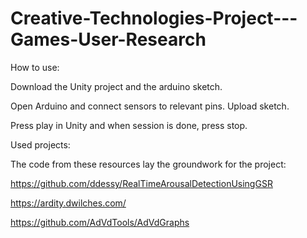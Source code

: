 # Creative-Technologies-Project---Games-User-Research




How to use:

Download the Unity project and the arduino sketch.

Open Arduino and connect sensors to relevant pins. Upload sketch. 

Press play in Unity and when session is done, press stop.



Used projects:

The code from these resources lay the groundwork for the project:

https://github.com/ddessy/RealTimeArousalDetectionUsingGSR

https://ardity.dwilches.com/

https://github.com/AdVdTools/AdVdGraphs
